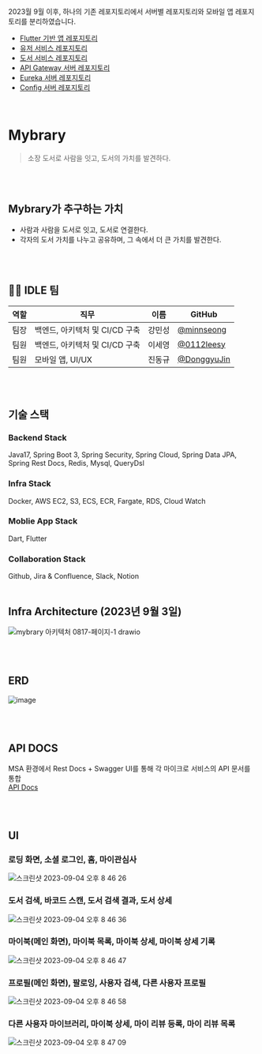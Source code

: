 2023월 9월 이후, 하나의 기존 레포지토리에서 서버별 레포지토리와 모바일 앱 레포지토리를 분리하였습니다.
<div>
  <ul>
  <li><a href="https://github.com/SWM-IDLE/mybrary-application">Flutter 기반 앱 레포지토리</a></li>
  <li><a href="https://github.com/SWM-IDLE/mybrary-user-service">유저 서비스 레포지토리</a></li>
  <li><a href="https://github.com/SWM-IDLE/mybrary-book-service">도서 서비스 레포지토리</a></li>
  <li><a href="https://github.com/SWM-IDLE/mybrary-apigateway-server">API Gateway 서버 레포지토리</a></li>
  <li><a href="https://github.com/SWM-IDLE/mybrary-eureka-server">Eureka 서버 레포지토리</a></li>
  <li><a href="https://github.com/SWM-IDLE/mybrary-config-server">Config 서버 레포지토리</a></li>
  </ul>
</div>

<br/>

# Mybrary
> 소장 도서로 사람을 잇고, 도서의 가치를 발견하다.

<br/>
<br/>

## Mybrary가 추구하는 가치
- 사람과 사람을 도서로 잇고, 도서로 연결한다.
- 각자의 도서 가치를 나누고 공유하며, 그 속에서 더 큰 가치를 발견한다.

<br/>
<br/>

## 👨‍💻 IDLE 팀
  
| 역할 | 직무   | 이름   | GitHub                                         |
| ---- | ------ | ------ | ---------------------------------------------- |
| 팀장 | 백엔드, 아키텍처 및 CI/CD 구축 | 강민성 | [@minnseong](https://github.com/minnseong) |
| 팀원 | 백엔드, 아키텍처 및 CI/CD 구축 | 이세영 | [@0112leesy](https://github.com/0112leesy) |
| 팀원 | 모바일 앱, UI/UX | 진동규 | [@DonggyuJin](https://github.com/DonggyuJin) |  

</div>
 
<br/>
<br/>

## 기술 스택

### Backend Stack
<div align=left> 
<!--    <img src="https://img.shields.io/badge/java-007396?style=for-the-badge&logo=java&logoColor=white"> 
  <img src="https://img.shields.io/badge/python-3776AB?style=for-the-badge&logo=python&logoColor=white"> 
  <img src="https://img.shields.io/badge/flask-000000?style=for-the-badge&logo=flask&logoColor=white">
  <img src="https://img.shields.io/badge/spring jpa-6DB33F?style=for-the-badge&logo=springjpa&logoColor=white">
  <img src="https://img.shields.io/badge/spring boot-6DB33F?style=for-the-badge&logo=springboot&logoColor=white">
  <img src="https://img.shields.io/badge/spring security-6DB33F?style=for-the-badge&logo=springsecurity&logoColor=white">
  <img src="https://img.shields.io/badge/dart-0175C2?style=for-the-badge&logo=dart&logoColor=white">
  <img src="https://img.shields.io/badge/flutter-02569B?style=for-the-badge&logo=flutter&logoColor=white">
  <img src="https://img.shields.io/badge/mysql-4479A1?style=for-the-badge&logo=mysql&logoColor=white"> 
  <img src="https://img.shields.io/badge/firebase-FFCA28?style=for-the-badge&logo=firebase&logoColor=white">
  <img src="https://img.shields.io/badge/redis-DC382D?style=for-the-badge&logo=redis&logoColor=white">
  <img src="https://img.shields.io/badge/aws-232F3E?style=for-the-badge&logo=amazonaws&logoColor=white">
  <img src="https://img.shields.io/badge/git-F05032?style=for-the-badge&logo=git&logoColor=white">
  <img src="https://img.shields.io/badge/github-181717?style=for-the-badge&logo=github&logoColor=white">
  <img src="https://img.shields.io/badge/jira-0052CC?style=for-the-badge&logo=jira&logoColor=white">
  <img src="https://img.shields.io/badge/confluence-172B4D?style=for-the-badge&logo=confluence&logoColor=white">
  <img src="https://img.shields.io/badge/slack-4A154B?style=for-the-badge&logo=slack&logoColor=white">
  <img src="https://img.shields.io/badge/notion-000000?style=for-the-badge&logo=notion&logoColor=white"> -->
  Java17, Spring Boot 3, Spring Security, Spring Cloud, Spring Data JPA, Spring Rest Docs, Redis, Mysql, QueryDsl
</div>

### Infra Stack
Docker, AWS EC2, S3, ECS, ECR, Fargate, RDS, Cloud Watch

### Moblie App Stack
<div align=left> 
  Dart, Flutter
</div>

### Collaboration Stack
<div align=left> 
  Github, Jira & Confluence, Slack, Notion

<br/>
<br/>

## Infra Architecture (2023년 9월 3일)
![mybrary 아키텍처 0817-페이지-1 drawio](https://github.com/SWM-IDLE/mybrary/assets/71378475/f60ea648-c522-408b-9181-f640192c5b14)

<br/>
<br/>

## ERD
![image](https://github.com/SWM-IDLE/mybrary/assets/71378475/fbd8f09e-4c34-4ad6-bff1-13d0cf2f3f37)

<br/>
<br/>

## API DOCS
MSA 환경에서 Rest Docs + Swagger UI를 통해 각 마이크로 서비스의 API 문서를 통합 <br/>
<a href="http://docs.mybrary.kr/">API Docs</a> 

<br/>
<br/>

## UI
### 로딩 화면, 소셜 로그인, 홈, 마이관심사
![스크린샷 2023-09-04 오후 8 46 26](https://github.com/SWM-IDLE/mybrary/assets/71378475/f9e8bef2-1c3b-492e-bd7c-6aa0bc56ffd3)
### 도서 검색, 바코드 스캔, 도서 검색 결과, 도서 상세
![스크린샷 2023-09-04 오후 8 46 36](https://github.com/SWM-IDLE/mybrary/assets/71378475/076182d0-8542-494b-b7e3-65cff1c69e13)
### 마이북(메인 화면), 마이북 목록, 마이북 상세, 마이북 상세 기록
![스크린샷 2023-09-04 오후 8 46 47](https://github.com/SWM-IDLE/mybrary/assets/71378475/fa4e3542-4e39-4362-80d2-3bf025a54eb6)
### 프로필(메인 화면), 팔로잉, 사용자 검색, 다른 사용자 프로필
![스크린샷 2023-09-04 오후 8 46 58](https://github.com/SWM-IDLE/mybrary/assets/71378475/f99f1039-453a-4114-900e-999137106096)
### 다른 사용자 마이브러리, 마이북 상세, 마이 리뷰 등록, 마이 리뷰 목록
![스크린샷 2023-09-04 오후 8 47 09](https://github.com/SWM-IDLE/mybrary/assets/71378475/b42bf2de-4952-4b60-9f3a-ff2a0aa4c52b)
